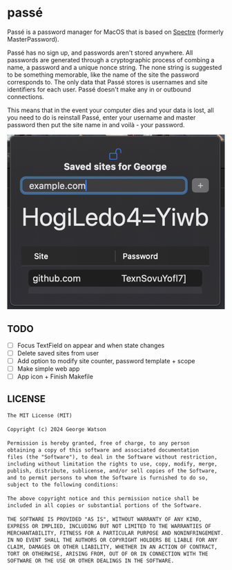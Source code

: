 # passé

Passé is a password manager for MacOS that is based on [Spectre](https://spectre.app/spectre-algorithm.pdf) (formerly MasterPassword).

Passé has no sign up, and passwords aren't stored anywhere. All passwords are generated through a cryptographic process of combing a name, a password and a unique nonce string. The none string is suggested to be something memorable, like the name of the site the password corresponds to. The only data that Passé stores is usernames and site identifiers for each user. Passé doesn't make any in or outbound connections.

This means that in the event your computer dies and your data is lost, all you need to do is reinstall Passé, enter your username and master password then put the site name in and voilà - your password.

<p align="center">
  <img src="https://github.com/takeiteasy/passe/blob/master/screenshot.png?raw=true">
</p>

## TODO

- [ ] Focus TextField on appear and when state changes
- [ ] Delete saved sites from user
- [ ] Add option to modify site counter, password template + scope
- [ ] Make simple web app
- [ ] App icon + Finish Makefile

## LICENSE
```
The MIT License (MIT)

Copyright (c) 2024 George Watson

Permission is hereby granted, free of charge, to any person
obtaining a copy of this software and associated documentation
files (the "Software"), to deal in the Software without restriction,
including without limitation the rights to use, copy, modify, merge,
publish, distribute, sublicense, and/or sell copies of the Software,
and to permit persons to whom the Software is furnished to do so,
subject to the following conditions:

The above copyright notice and this permission notice shall be
included in all copies or substantial portions of the Software.

THE SOFTWARE IS PROVIDED "AS IS", WITHOUT WARRANTY OF ANY KIND,
EXPRESS OR IMPLIED, INCLUDING BUT NOT LIMITED TO THE WARRANTIES OF
MERCHANTABILITY, FITNESS FOR A PARTICULAR PURPOSE AND NONINFRINGEMENT.
IN NO EVENT SHALL THE AUTHORS OR COPYRIGHT HOLDERS BE LIABLE FOR ANY
CLAIM, DAMAGES OR OTHER LIABILITY, WHETHER IN AN ACTION OF CONTRACT,
TORT OR OTHERWISE, ARISING FROM, OUT OF OR IN CONNECTION WITH THE
SOFTWARE OR THE USE OR OTHER DEALINGS IN THE SOFTWARE.
```
